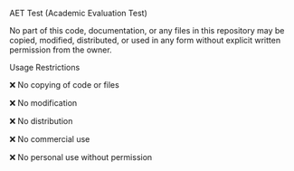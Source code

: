 AET Test (Academic Evaluation Test)

No part of this code, documentation, or any files in this repository may be copied, modified, distributed, or used in any form without explicit written permission from the owner.

Usage Restrictions

❌ No copying of code or files



❌ No modification



❌ No distribution



❌ No commercial use



❌ No personal use without permission
